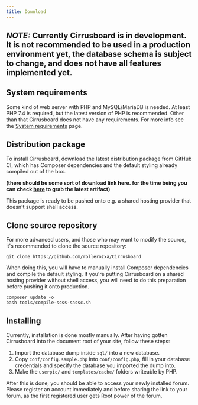 ```yaml
---
title: Download
---
```

## *NOTE:* Currently Cirrusboard is in development. It is not recommended to be used in a production environment yet, the database schema is subject to change, and does not have all features implemented yet.



## System requirements
Some kind of web server with PHP and MySQL/MariaDB is needed. At least PHP 7.4 is required, but the latest version of PHP is recommended. Other than that Cirrusboard does not have any requirements. For more info see the [System requirements](System_Requirements) page.

## Distribution package
To install Cirrusboard, download the latest distribution package from GitHub CI, which has Composer dependencies and the default styling already compiled out of the box.

**(there should be some sort of download link here. for the time being you can check [here](https://github.com/rollerozxa/Cirrusboard/actions) to grab the latest artifact)**



This package is ready to be pushed onto e.g. a shared hosting provider that doesn't support shell access.

## Clone source repository
For more advanced users, and those who may want to modify the source, it's recommended to clone the source repository:

```
git clone https://github.com/rollerozxa/Cirrusboard
```

When doing this, you will have to manually install Composer dependencies and compile the default styling. If you're putting Cirrusboard on a shared hosting provider without shell access, you will need to do this preparation before pushing it onto production.

```
composer update -o
bash tools/compile-scss-sassc.sh
```

## Installing
Currently, installation is done mostly manually. After having gotten Cirrusboard into the document root of your site, follow these steps:
1. Import the database dump inside `sql/` into a new database.
1. Copy `conf/config.sample.php` into `conf/config.php`, fill in your database credentials and specify the database you imported the dump into.
1. Make the `userpic/` and `templates/cache/` folders writeable by PHP.

After this is done, you should be able to access your newly installed forum. Please register an account immediately and before sharing the link to your forum, as the first registered user gets Root power of the forum.